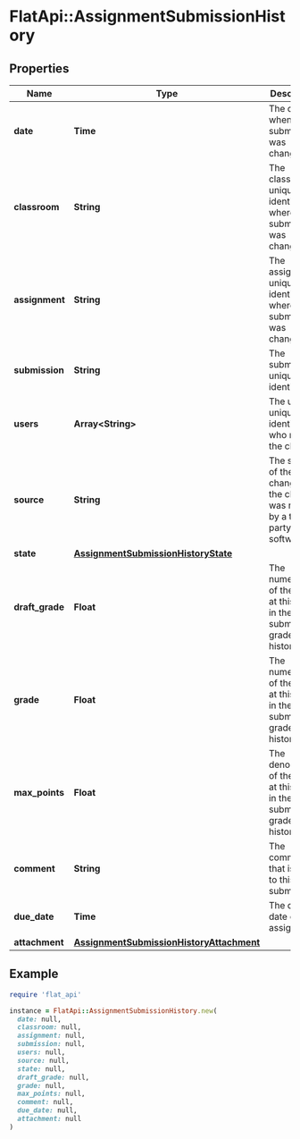 # FlatApi::AssignmentSubmissionHistory

## Properties

| Name | Type | Description | Notes |
| ---- | ---- | ----------- | ----- |
| **date** | **Time** | The date when the submission was changed |  |
| **classroom** | **String** | The classroom unique identifier where the submission was changed | [optional] |
| **assignment** | **String** | The assignment unique identifier where the submission was changed | [optional] |
| **submission** | **String** | The submission unique identifier | [optional] |
| **users** | **Array&lt;String&gt;** | The user(s) unique identifier(s) who made the change |  |
| **source** | **String** | The source of the change if the change was made by a third-party software | [optional] |
| **state** | [**AssignmentSubmissionHistoryState**](AssignmentSubmissionHistoryState.md) |  | [optional] |
| **draft_grade** | **Float** | The numerator of the grade at this time in the submission grade history | [optional] |
| **grade** | **Float** | The numerator of the grade at this time in the submission grade history | [optional] |
| **max_points** | **Float** | The denominator of the grade at this time in the submission grade history | [optional] |
| **comment** | **String** | The comment that is made to this submission | [optional] |
| **due_date** | **Time** | The due date of this assignment | [optional] |
| **attachment** | [**AssignmentSubmissionHistoryAttachment**](AssignmentSubmissionHistoryAttachment.md) |  | [optional] |

## Example

```ruby
require 'flat_api'

instance = FlatApi::AssignmentSubmissionHistory.new(
  date: null,
  classroom: null,
  assignment: null,
  submission: null,
  users: null,
  source: null,
  state: null,
  draft_grade: null,
  grade: null,
  max_points: null,
  comment: null,
  due_date: null,
  attachment: null
)
```


